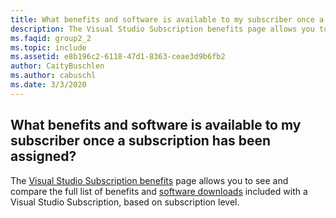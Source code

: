 ```yaml
---
title: What benefits and software is available to my subscriber once a subscription has been assigned?
description: The Visual Studio Subscription benefits page allows you to see and compare the full list of benefits and software downloads included...
ms.faqid: group2_2
ms.topic: include
ms.assetid: e8b196c2-6118-47d1-8363-ceae3d9b6fb2
author: CaityBuschlen
ms.author: cabuschl
ms.date: 3/3/2020
---
```


## What benefits and software is available to my subscriber once a subscription has been assigned?

The [Visual Studio Subscription benefits](https://visualstudio.microsoft.com/vs/benefits/) page allows you to see and compare the full list of benefits and [software downloads](https://docs.microsoft.com/visualstudio/subscriptions/software-download-list) included with a Visual Studio Subscription, based on subscription level.
